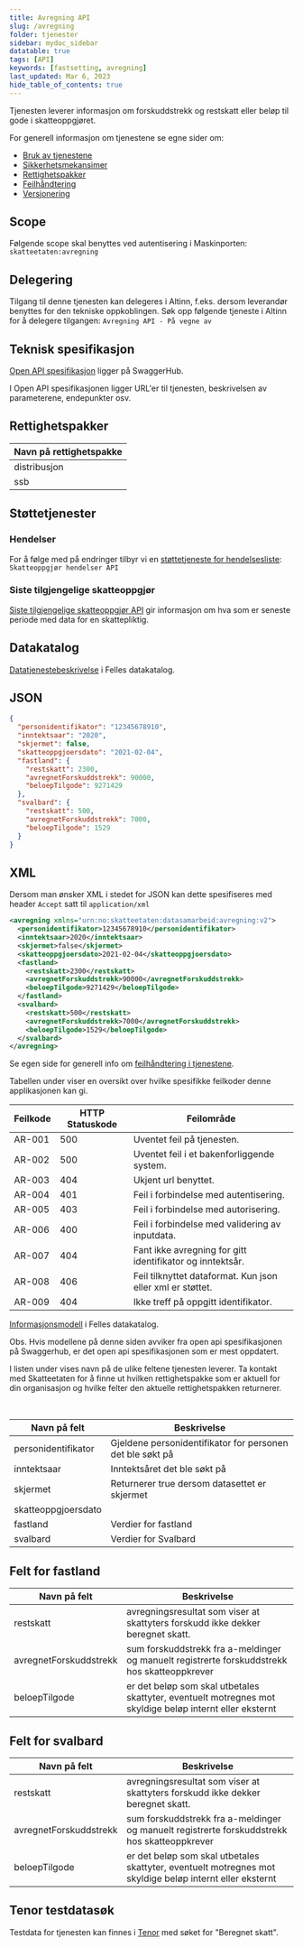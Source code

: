 ```yaml
---
title: Avregning API
slug: /avregning
folder: tjenester
sidebar: mydoc_sidebar
datatable: true
tags: [API]
keywords: [fastsetting, avregning]
last_updated: Mar 6, 2023
hide_table_of_contents: true
---
```

<summary>Tjenesten leverer informasjon om forskuddstrekk og restskatt eller beløp til gode i skatteoppgjøret.</summary>

<Tabs underline={true}>
<TabItem headerText="Om tjenesten" itemKey="itemKey-1" default>

For generell informasjon om tjenestene se egne sider om:
* [Bruk av tjenestene](../om/bruk.md)
* [Sikkerhetsmekansimer](../om/sikkerhet.md)
* [Rettighetspakker](../om/rettighetspakker.md)
* [Feilhåndtering](../om/feil.md)
* [Versjonering](../om/versjoner.md)
  
## Scope
Følgende scope skal benyttes ved autentisering i Maskinporten: `skatteetaten:avregning`

## Delegering
Tilgang til denne tjenesten kan delegeres i Altinn, f.eks. dersom leverandør benyttes for den tekniske oppkoblingen. Søk opp følgende tjeneste i Altinn for å delegere tilgangen: `Avregning API - På vegne av`

## Teknisk spesifikasjon
[Open API spesifikasjon](https://app.swaggerhub.com/apis/Skatteetaten_Deling/avregning-api) ligger på SwaggerHub.

I Open API spesifikasjonen ligger URL'er til tjenesten, beskrivelsen av parameterene, endepunkter osv.
 
## Rettighetspakker

| Navn på rettighetspakke |
|---|
| distribusjon |
| ssb |
  
## Støttetjenester

### Hendelser
For å følge med på endringer tilbyr vi en [støttetjeneste for hendelsesliste](./hendelser.md): `Skatteoppgjør hendelser API`

### Siste tilgjengelige skatteoppgjør

[Siste tilgjengelige skatteoppgjør API](./sistetilgjengeligeskatteoppgjoer.md) gir informasjon om hva som er seneste periode med data for en skattepliktig.
  
## Datakatalog
 
[Datatjenestebeskrivelse](https://data.norge.no/dataservices/69824ea6-9a1b-3b3f-8163-45b5fd1dd474) i Felles datakatalog.

</TabItem>
<TabItem headerText="Eksempler" itemKey="itemKey-2"> 

## JSON

```json
{
  "personidentifikator": "12345678910",
  "inntektsaar": "2020",
  "skjermet": false,
  "skatteoppgjoersdato": "2021-02-04",
  "fastland": {
    "restskatt": 2300,
    "avregnetForskuddstrekk": 90000,
    "beloepTilgode": 9271429
  },
  "svalbard": {
    "restskatt": 500,
    "avregnetForskuddstrekk": 7000,
    "beloepTilgode": 1529
  }
}
```

## XML

Dersom man ønsker XML i stedet for JSON kan dette spesifiseres med header `Accept` satt til `application/xml`

```xml
<avregning xmlns="urn:no:skatteetaten:datasamarbeid:avregning:v2">
  <personidentifikator>12345678910</personidentifikator>
  <inntektsaar>2020</inntektsaar>
  <skjermet>false</skjermet>
  <skatteoppgjoersdato>2021-02-04</skatteoppgjoersdato>
  <fastland>
    <restskatt>2300</restskatt>
    <avregnetForskuddstrekk>90000</avregnetForskuddstrekk>
    <beloepTilgode>9271429</beloepTilgode>
  </fastland>
  <svalbard>
    <restskatt>500</restskatt>
    <avregnetForskuddstrekk>7000</avregnetForskuddstrekk>
    <beloepTilgode>1529</beloepTilgode>
  </svalbard>
</avregning>
```

</TabItem>
<TabItem headerText="Feilkoder" itemKey="itemKey-3">

Se egen side for generell info om [feilhåndtering i tjenestene](../om/feil.md).

Tabellen under viser en oversikt over hvilke spesifikke feilkoder denne applikasjonen kan gi.

| Feilkode | HTTP Statuskode | Feilområde |
|----------|-----------------|-------|
| AR-001 | 500 | Uventet feil på tjenesten.  |
| AR-002 | 500 | Uventet feil i et bakenforliggende system.  |
| AR-003 | 404 | Ukjent url benyttet. |
| AR-004 | 401 | Feil i forbindelse med autentisering.  |
| AR-005 | 403 | Feil i forbindelse med autorisering.  |
| AR-006 | 400 | Feil i forbindelse med validering av inputdata. |
| AR-007 | 404 | Fant ikke avregning for gitt identifikator og inntektsår. |
| AR-008 | 406 | Feil tilknyttet dataformat. Kun json eller xml er støttet. |
| AR-009 | 404 | Ikke treff på oppgitt identifikator. |

</TabItem>
<TabItem headerText="Informasjonsmodell" itemKey="itemKey-4">

[Informasjonsmodell](https://data.norge.no/informationmodels/fb77ea64-f7c6-3993-8511-1bd2ce8ad259) i Felles datakatalog.
 
Obs. Hvis modellene på denne siden avviker fra open api spesifikasjonen på Swaggerhub, er det open api spesifikasjonen som er mest oppdatert.

I listen under vises navn på de ulike feltene tjenesten leverer. Ta kontakt med Skatteetaten for å finne ut hvilken rettighetspakke som er aktuell for din organisasjon og hvilke felter den aktuelle rettighetspakken returnerer.

<br />

| Navn på felt | Beskrivelse |
| -------------|---------------------------------------------------------------------|
| personidentifikator | Gjeldene personidentifikator for personen det ble søkt på|
| inntektsaar | Inntektsåret det ble søkt på|
| skjermet | Returnerer true dersom datasettet er skjermet |
| skatteoppgjoersdato | |
| fastland | Verdier for fastland |
| svalbard | Verdier for Svalbard |

## Felt for fastland

| Navn på felt | Beskrivelse |
| -------------|---------------------------------------------------------------------|
| restskatt | avregningsresultat som viser at skattyters forskudd ikke dekker beregnet skatt. |
| avregnetForskuddstrekk | sum forskuddstrekk fra a-meldinger og manuelt registrerte forskuddstrekk hos skatteoppkrever |
| beloepTilgode | er det beløp som skal utbetales skattyter, eventuelt motregnes mot skyldige beløp internt eller eksternt |

## Felt for svalbard

| Navn på felt | Beskrivelse |
| -------------|---------------------------------------------------------------------|
| restskatt | avregningsresultat som viser at skattyters forskudd ikke dekker beregnet skatt. |
| avregnetForskuddstrekk | sum forskuddstrekk fra a-meldinger og manuelt registrerte forskuddstrekk hos skatteoppkrever |
| beloepTilgode | er det beløp som skal utbetales skattyter, eventuelt motregnes mot skyldige beløp internt eller eksternt |
 
</TabItem>
<TabItem headerText="Test" itemKey="itemKey-5">

## Tenor testdatasøk
Testdata for tjenesten kan finnes i [Tenor](../test/tenor.md) med søket for "Beregnet skatt".
  
</TabItem>
</Tabs>
